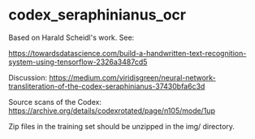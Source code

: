 # codex_seraphinianus_ocr


Based on Harald Scheidl's work. See:

https://towardsdatascience.com/build-a-handwritten-text-recognition-system-using-tensorflow-2326a3487cd5

Discussion: https://medium.com/viridisgreen/neural-network-transliteration-of-the-codex-seraphinianus-37430bfa6c3d

Source scans of the Codex: https://archive.org/details/codexrotated/page/n105/mode/1up

Zip files in the training set should be unzipped in the img/ directory.
